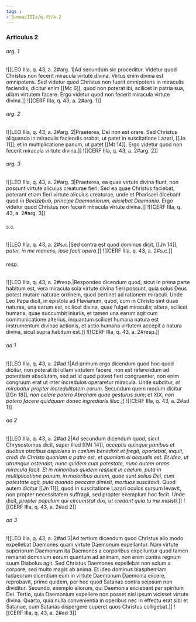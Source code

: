 ```yaml
---
tags : 
- Summa/IIIa/q.43/a.2
---
```


### Articulus 2

###### arg. 1
![[LEO IIIa, q. 43, a. 2#arg. 1|Ad secundum sic proceditur. Videtur quod Christus non fecerit miracula virtute divina. Virtus enim divina est omnipotens. Sed videtur quod Christus non fuerit omnipotens in miraculis faciendis, dicitur enim [[Mc 6]], quod non poterat ibi, scilicet in patria sua, ullam virtutem facere. Ergo videtur quod non fecerit miracula virtute divina.]]
![[CERF IIIa, q. 43, a. 2#arg. 1]]

###### arg. 2
![[LEO IIIa, q. 43, a. 2#arg. 2|Praeterea, Dei non est orare. Sed Christus aliquando in miraculis faciendis orabat, ut patet in suscitatione Lazari, [[Jn 11]]; et in multiplicatione panum, ut patet [[Mt 14]]. Ergo videtur quod non fecerit miracula virtute divina.]]
![[CERF IIIa, q. 43, a. 2#arg. 2]]

###### arg. 3
![[LEO IIIa, q. 43, a. 2#arg. 3|Praeterea, ea quae virtute divina fiunt, non possunt virtute alicuius creaturae fieri. Sed ea quae Christus faciebat, poterant etiam fieri virtute alicuius creaturae, unde et Pharisaei dicebant quod *in Beelzebub, principe Daemoniorum, eiiciebat Daemonia*. Ergo videtur quod Christus non fecerit miracula virtute divina.]]
![[CERF IIIa, q. 43, a. 2#arg. 3]]

###### s.c.
![[LEO IIIa, q. 43, a. 2#s.c.|Sed contra est quod dominus dicit, [[Jn 14]], *pater, in me manens, ipse facit opera*.]]
![[CERF IIIa, q. 43, a. 2#s.c.]]

###### resp.
![[LEO IIIa, q. 43, a. 2#resp.|Respondeo dicendum quod, sicut in prima parte habitum est, vera miracula sola virtute divina fieri possunt, quia solus Deus potest mutare naturae ordinem, quod pertinet ad rationem miraculi. Unde Leo Papa dicit, in epistola ad Flavianum, quod, cum in Christo sint duae naturae, una earum est, scilicet divina, quae fulget miraculis; altera, scilicet humana, quae succumbit iniuriis; et tamen una earum agit cum communicatione alterius, inquantum scilicet humana natura est instrumentum divinae actionis, et actio humana virtutem accepit a natura divina, sicut supra habitum est.]]
![[CERF IIIa, q. 43, a. 2#resp.]]

###### ad 1
![[LEO IIIa, q. 43, a. 2#ad 1|Ad primum ergo dicendum quod hoc quod dicitur, non poterat ibi ullam virtutem facere, non est referendum ad potentiam absolutam, sed ad id quod potest fieri congruenter, non enim congruum erat ut inter incredulos operaretur miracula. Unde subditur, *et mirabatur propter incredulitatem eorum*. Secundum quem modum dicitur [[Gn 18]], *non celare potero Abraham quae gesturus sum*; et XIX, *non potero facere quidquam donec ingrediaris illuc*.]]
![[CERF IIIa, q. 43, a. 2#ad 1]]

###### ad 2
![[LEO IIIa, q. 43, a. 2#ad 2|Ad secundum dicendum quod, sicut Chrysostomus dicit, super illud [[Mt 14]], *acceptis quinque panibus et duobus piscibus aspiciens in caelum benedixit et fregit, oportebat, inquit, credi de Christo quoniam a patre est, et quoniam ei aequalis est. Et ideo, ut utrumque ostendat, nunc quidem cum potestate, nunc autem orans miracula facit. Et in minoribus quidem respicit in caelum, puta in multiplicatione panum, in maioribus autem, quae sunt solius Dei, cum potestate agit, puta quando peccata dimisit, mortuos suscitavit*. Quod autem dicitur [[Jn 11]], quod in suscitatione Lazari oculos sursum levavit, non propter necessitatem suffragii, sed propter exemplum hoc fecit. Unde dicit, *propter populum qui circumstat dixi, ut credant quia tu me misisti*.]]
![[CERF IIIa, q. 43, a. 2#ad 2]]

###### ad 3
![[LEO IIIa, q. 43, a. 2#ad 3|Ad tertium dicendum quod Christus alio modo expellebat Daemones quam virtute Daemonum expellantur. Nam virtute superiorum Daemonum ita Daemones a corporibus expelluntur quod tamen remanet dominium eorum quantum ad animam, non enim contra regnum suum Diabolus agit. Sed Christus Daemones expellebat non solum a corpore, sed multo magis ab anima. Et ideo dominus blasphemiam Iudaeorum dicentium eum in virtute Daemonum Daemonia eiicere, reprobavit, primo quidem, per hoc quod Satanas contra seipsum non dividitur. Secundo, exemplo aliorum, qui Daemonia eiiciebant per spiritum Dei. Tertio, quia Daemonium expellere non posset nisi ipsum vicisset virtute divina. Quarto, quia nulla convenientia in operibus nec in effectu erat sibi et Satanae, cum Satanas dispergere cuperet quos Christus colligebat.]]
![[CERF IIIa, q. 43, a. 2#ad 3]]

